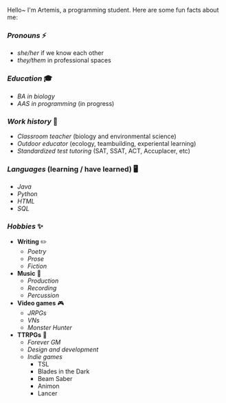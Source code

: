 Hello~ I'm Artemis, a programming student. Here are some fun facts about me:

### ***Pronouns*** ⚡
- *she/her* if we know each other
- *they/them* in professional spaces
### ***Education*** 🎓
- *BA in biology*
- *AAS in programming* (in progress)
### ***Work history*** 💼
- *Classroom teacher* (biology and environmental science)
- *Outdoor educator* (ecology, teambuilding, experiental learning)
- *Standardized test tutoring* (SAT, SSAT, ACT, Accuplacer, etc)
### ***Languages*** (learning / have learned) 🖥️
- *Java*
- *Python*
- *HTML*
- *SQL*
### ***Hobbies*** ✨
- **Writing** ✏️
  - *Poetry*
  - *Prose*
  - *Fiction*
- **Music** 🎵
  - *Production*
  - *Recording*
  - *Percussion*
- **Video games** 🎮
  - *JRPGs*
  - *VNs*
  - *Monster Hunter*
- **TTRPGs** 🎲
  - *Forever GM*
  - *Design and development*
  - *Indie games*
    - TSL
    - Blades in the Dark
    - Beam Saber
    - Animon
    - Lancer
